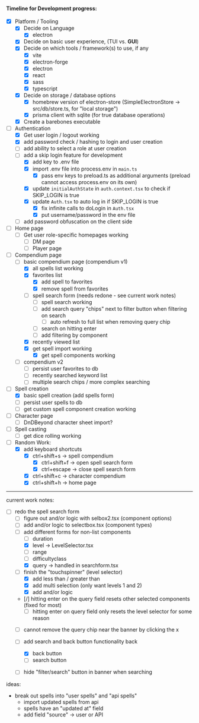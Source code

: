 #### Timeline for Development progress:

- [x] Platform / Tooling
  - [x] Decide on Language
    - [x] electron
  - [x] Decide on basic user experience, (TUI vs. **GUI**)
  - [x] Decide on which tools / framework(s) to use, if any
    - [x] vite
    - [x] electron-forge
    - [x] electron
    - [x] react
    - [x] sass
    - [x] typescript
  - [x] Decide on storage / database options
    - [x] homebrew version of electron-store (SimpleElectronStore -> src/db/store.ts, for "local storage")
    - [x] prisma client with sqlite (for true database operations)
  - [x] Create a barebones executable

- [ ] Authentication
  - [x] Get user login / logout working
  - [x] add password check / hashing to login and user creation
  - [ ] add ability to select a role at user creation
  - [ ] add a skip login feature for development
    - [x] add key to .env file
    - [x] import .env file into process.env in `main.ts`
      - [x] pass env keys to preload.ts as additional arguments (preload cannot access process.env on its own)
    - [x] update `initialAuthState` in `auth.context.tsx` to check if SKIP_LOGIN is true
    - [x] update `Auth.tsx` to auto log in if SKIP_LOGIN is true
      - [x] fix infinite calls to doLogin in `Auth.tsx`
      - [x] put username/password in the env file
  - [ ] add password obfuscation on the client side

- [ ] Home page
  - [ ] Get user role-specific homepages working
    - [ ] DM page
    - [ ] Player page

- [ ] Compendium page
  - [ ] basic compendium page (compendium v1)
    - [x] all spells list working
    - [x] favorites list
      - [x] add spell to favorites
      - [x] remove spell from favorites
    - [ ] spell search form (needs redone - see current work notes)
      - [ ] spell search working
      - [ ] add search query "chips" next to filter button when filtering on search
        - [ ] auto refresh to full list when removing query chip
      - [ ] search on hitting enter
      - [ ] add filtering by component
    - [x] recently viewed list
    - [x] get spell import working
      - [x] get spell components working
  - [ ] compendium v2
    - [ ] persist user favorites to db
    - [ ] recently searched keyword list
    - [ ] multiple search chips / more complex searching

- [ ] Spell creation
  - [x] basic spell creation (add spells form)
  - [ ] persist user spells to db
  - [ ] get custom spell component creation working

- [ ] Character page
  - [ ] DnDBeyond character sheet import?

- [ ] Spell casting
  - [ ] get dice rolling working

- [ ] Random Work:
  - [x] add keyboard shortcuts
    - [x] ctrl+shift+s   -> spell compendium
      - [x] ctrl+shift+f -> open spell search form
      - [x] ctrl+escape  -> close spell search form
    - [x] ctrl+shift+c   -> character compendium
    - [x] ctrl+shift+h   -> home page

---

current work notes:
- [ ] redo the spell search form
  - [ ] figure out and/or logic with selbox2.tsx (component options)
  - [ ] add and/or logic to selectbox.tsx (component types)
  - [ ] add different forms for non-list components
    - [ ] duration
    - [x] level -> LevelSelector.tsx
    - [ ] range
    - [ ] difficultyclass
    - [x] query -> handled in searchform.tsx
  - [ ] finish the "touchspinner" (level selector)
    - [x] add less than / greater than
    - [x] add multi selection (only want levels 1 and 2)
    - [x] add and/or logic
  - [/] hitting enter on the query field resets other selected components (fixed for most)
    - [ ] hitting enter on query field only resets the level selector for some reason
  - [ ] cannot remove the query chip near the banner by clicking the x
  - [ ] add search and back button functionality back
    - [x] back button
    - [ ] search button
  - [ ] hide "filter/search" button in banner when searching


ideas:
- break out spells into "user spells" and "api spells"
  - import updated spells from api
  - spells have an "updated at" field
  - add field "source" -> user or API
